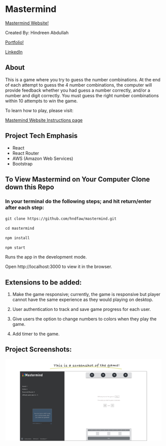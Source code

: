# Mastermind

[Mastermind Website!](https://master.d3bmjn4idj74od.amplifyapp.com/)


Created By: Hindreen Abdullah

[Portfolio!](https://www.hindreen.net/)

[LinkedIn](https://www.linkedin.com/in/hndfaw/)

## About

This is a game where you try to guess the number combinations. At the end of each attempt to guess the 4 number combinations, the computer will provide feedback whether you had guess a number correctly, and/or a number and digit correctly. You must guess the right number combinations within 10 attempts to win the game.

To learn how to play, please visit:

[Mastemind Website Instructions page](https://master.d3bmjn4idj74od.amplifyapp.com/instructions)


## Project Tech Emphasis

- React
- React Router
- AWS (Amazon Web Services)
- Bootstrap

## To View Mastermind on Your Computer Clone down this Repo

###  In your terminal do the following steps; and hit return/enter after each step:

`git clone https://github.com/hndfaw/mastermind.git`

`cd mastermind`

`npm install`

`npm start`

Runs the app in the development mode.

Open http://localhost:3000 to view it in the browser.


## Extensions to be added:

1. Make the game responsive; currently, the game is responsive but player cannot have the same experience as they would playing on desktop.

2. User authentication to track and save game progress for each user.

3. Give users the option to change numbers to colors when they play the game.

4. Add timer to the game.


## Project Screenshots:

<img alt="Game Page" src="./src/assets/images/01-main.jpg">
